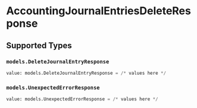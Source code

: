 # AccountingJournalEntriesDeleteResponse


## Supported Types

### `models.DeleteJournalEntryResponse`

```python
value: models.DeleteJournalEntryResponse = /* values here */
```

### `models.UnexpectedErrorResponse`

```python
value: models.UnexpectedErrorResponse = /* values here */
```

